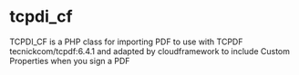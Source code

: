 # tcpdi_cf
TCPDI_CF is a PHP class for importing PDF to use with TCPDF tecnickcom/tcpdf:6.4.1 and adapted by cloudframework to include Custom Properties when you sign a PDF
